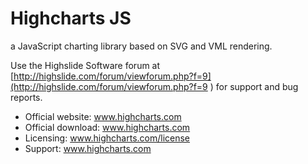 # Highcharts JS 
  a JavaScript charting library based on SVG and VML rendering.

Use the Highslide Software forum at [http://highslide.com/forum/viewforum.php?f=9](http://highslide.com/forum/viewforum.php?f=9 ) for support and bug reports.

- Official website:  www.highcharts.com
- Official download: www.highcharts.com
- Licensing:         www.highcharts.com/license
- Support:           www.highcharts.com
